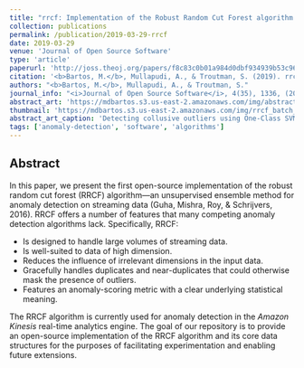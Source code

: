 ```yaml
---
title: "rrcf: Implementation of the Robust Random Cut Forest algorithm for anomaly detection on streams"
collection: publications
permalink: /publication/2019-03-29-rrcf
date: 2019-03-29
venue: 'Journal of Open Source Software'
type: 'article'
paperurl: 'http://joss.theoj.org/papers/f8c83c0b01a984d0dbf934939b53c96d'
citation: '<b>Bartos, M.</b>, Mullapudi, A., & Troutman, S. (2019). rrcf: Implementation of the Robust Random Cut Forest algorithm for anomaly detection on streams. <i>Journal of Open Source Software</i>, 4(35), 1336. doi:10.21105/joss.01336'
authors: "<b>Bartos, M.</b>, Mullapudi, A., & Troutman, S."
journal_info: "<i>Journal of Open Source Software</i>, 4(35), 1336, (2019)"
abstract_art: 'https://mdbartos.s3.us-east-2.amazonaws.com/img/abstract_art_9.png'
thumbnail: 'https://mdbartos.s3.us-east-2.amazonaws.com/img/rrcf_batch_thumb.png'
abstract_art_caption: 'Detecting collusive outliers using One-Class SVM, Isolation Forest and RRCF (left to right). One-class SVM and Isolation Forest fail to detect the group of collusive outliers in the center.'
tags: ['anomaly-detection', 'software', 'algorithms']
---
```


## Abstract

In this paper, we present the first open-source implementation of the robust random cut
forest (RRCF) algorithm—an unsupervised ensemble method for anomaly detection on
streaming data (Guha, Mishra, Roy, & Schrijvers, 2016). RRCF offers a number of
features that many competing anomaly detection algorithms lack. Specifically, RRCF:

- Is designed to handle large volumes of streaming data.
- Is well-suited to data of high dimension.
- Reduces the influence of irrelevant dimensions in the input data.
- Gracefully handles duplicates and near-duplicates that could otherwise mask the
presence of outliers.
- Features an anomaly-scoring metric with a clear underlying statistical meaning.

The RRCF algorithm is currently used for anomaly detection in the <i>Amazon Kinesis</i>
real-time analytics engine. The goal of our repository is to provide an open-source implementation of the RRCF algorithm and its core data structures for the purposes of
facilitating experimentation and enabling future extensions.
